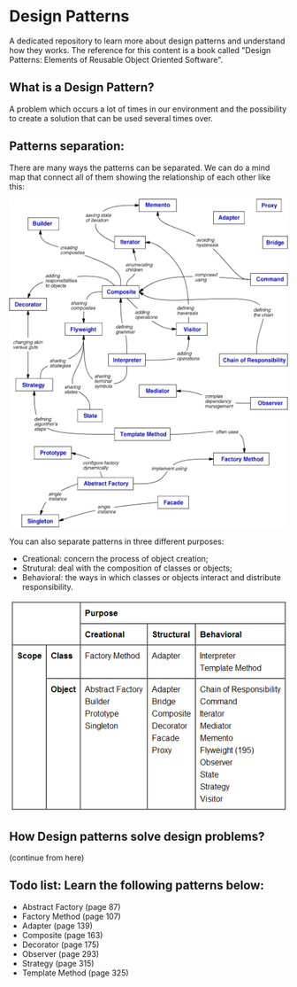 # Design Patterns
A dedicated repository to learn more about design patterns and understand how they works. The reference for this content is a book called "Design Patterns: Elements of Reusable Object Oriented Software".

## What is a Design Pattern?
A problem which occurs a lot of times in our environment and the possibility to create a solution that can be used several times over.

## Patterns separation:
There are many ways the patterns can be separated. We can do a mind map that connect all of them showing the relationship of each other like this:

![Design Patterns Relationships](design-pattern-relationships.jpg)

You can also separate patterns in three different purposes:
- Creational: concern the process of object creation;
- Strutural: deal with the composition of classes or objects;
- Behavioral: the ways in which classes or objects interact and distribute responsibility.

![Design Patterns Purposes](design-pattern-purposes.png)

## How Design patterns solve design problems?

(continue from here)

## Todo list: Learn the following patterns below:
- Abstract Factory (page 87)
- Factory Method (page 107)
- Adapter (page 139)
- Composite (page 163)
- Decorator (page 175)
- Observer (page 293)
- Strategy (page 315)
- Template Method (page 325)
